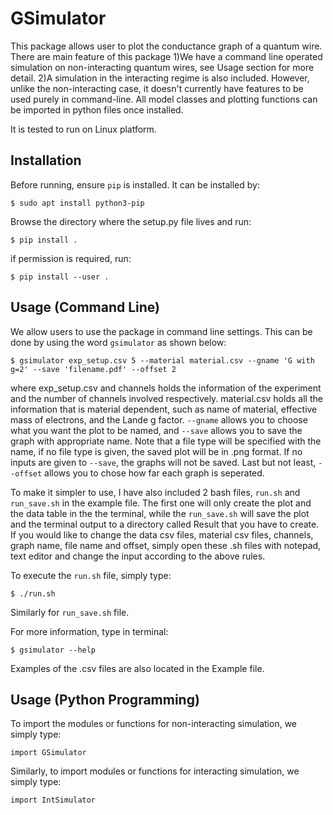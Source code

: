 # GSimulator
This package allows user to plot the conductance graph of a quantum wire. There are main feature of this package 1)We have a command line operated simulation on 
non-interacting quantum wires, see Usage section for more detail. 2)A simulation in the interacting regime is also included. However, unlike the non-interacting case,
it doesn't currently have features to be used purely in command-line. All model classes and plotting functions can be imported in python files once installed.

It is tested to run on Linux platform. 

## Installation

Before running, ensure `pip` is installed. It can be installed by:

```
$ sudo apt install python3-pip
```

Browse the directory where the setup.py file lives and run:

```
$ pip install .
```
if permission is required, run:

```
$ pip install --user .
```

## Usage (Command Line)

We allow users to use the package in command line settings. This can be done by using the word `gsimulator` as shown below:

```
$ gsimulator exp_setup.csv 5 --material material.csv --gname 'G with g=2' --save 'filename.pdf' --offset 2
```
where exp_setup.csv and channels holds the information of the experiment and the number of channels involved respectively. material.csv holds all the information that is material dependent, such as name of material, effective mass of electrons, and the Lande g factor. `--gname` allows you to choose what you want the plot to be named, and `--save` allows you to save the graph with appropriate name. Note that a file type will be specified with the name, if no file type is given, the saved plot will be in .png format. If no inputs are given to `--save`, the graphs will not be saved. Last but not least, `--offset` allows you to chose how far each graph is seperated.

To make it simpler to use, I have also included 2 bash files, `run.sh` and `run_save.sh` in the example file. The first one will only create the plot and the data table in the the terminal, while the `run_save.sh` will save the plot and the terminal output to a directory called Result that you have to create. If you would like to change the data csv files, material csv files, channels, graph name, file name and offset, simply open these .sh files with notepad, text editor and change the input according to the above rules.

To execute the `run.sh` file, simply type:

```
$ ./run.sh
```

Similarly for `run_save.sh` file.

For more information, type in terminal:

```
$ gsimulator --help
```

Examples of the .csv files are also located in the Example file.

## Usage (Python Programming)
To import the modules or functions for non-interacting simulation, we simply type:

```
import GSimulator
```

Similarly, to import modules or functions for interacting simulation, we simply type:

```
import IntSimulator
```

